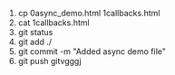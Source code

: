 1. cp 0async_demo.html 1callbacks.html
2. cat 1callbacks.html
3. git status
4. git add ./
5. git commit -m "Added async demo file"
6. git push
gitvgggj

